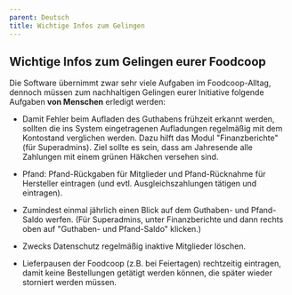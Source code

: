 ```yaml
---
parent: Deutsch
title: Wichtige Infos zum Gelingen
---
```


## Wichtige Infos zum Gelingen eurer Foodcoop

Die Software übernimmt zwar sehr viele Aufgaben im Foodcoop-Alltag, dennoch müssen zum nachhaltigen Gelingen eurer Initiative folgende Aufgaben **von Menschen** erledigt werden:

* Damit Fehler beim Aufladen des Guthabens frühzeit erkannt werden, sollten die ins System eingetragenen Aufladungen regelmäßig mit dem Kontostand verglichen werden. Dazu hilft das Modul "Finanzberichte" (für Superadmins). Ziel sollte es sein, dass am Jahresende alle Zahlungen mit einem grünen Häkchen versehen sind. 

* Pfand: Pfand-Rückgaben für Mitglieder und Pfand-Rücknahme für Hersteller eintragen (und evtl. Ausgleichszahlungen tätigen und eintragen).

* Zumindest einmal jährlich einen Blick auf dem Guthaben- und Pfand-Saldo werfen. (Für Superadmins, unter Finanzberichte und dann rechts oben auf "Guthaben- und Pfand-Saldo" klicken.)

* Zwecks Datenschutz regelmäßig inaktive Mitglieder löschen.

* Lieferpausen der Foodcoop (z.B. bei Feiertagen) rechtzeitig eintragen, damit keine Bestellungen getätigt werden können, die später wieder storniert werden müssen.